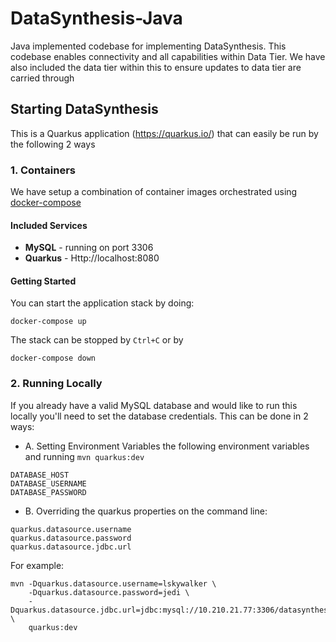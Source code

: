 # DataSynthesis-Java
Java implemented codebase for implementing DataSynthesis. This codebase enables connectivity and all capabilities within Data Tier. We have also included the data tier within this to ensure updates to data tier are carried through

## Starting DataSynthesis
This is a Quarkus application (https://quarkus.io/) that can easily be run by the following 2 ways

### 1. Containers
We have setup a combination of container images orchestrated using [docker-compose](https://docs.docker.com/compose/install/)

#### Included Services
* **MySQL** - running on port 3306
* **Quarkus** - Http://localhost:8080

#### Getting Started
You can start the application stack by doing:
```
docker-compose up
```
The stack can be stopped by `Ctrl+C` or by
```
docker-compose down
```

### 2. Running Locally
If you already have a valid MySQL database and would like to run this locally you'll need to set the database credentials.  This can be done in 2 ways:
* A. Setting Environment Variables the following environment variables and running `mvn quarkus:dev`
```
DATABASE_HOST
DATABASE_USERNAME
DATABASE_PASSWORD
```
* B. Overriding the quarkus properties on the command line:
```
quarkus.datasource.username
quarkus.datasource.password
quarkus.datasource.jdbc.url
```

For example:
```
mvn -Dquarkus.datasource.username=lskywalker \
    -Dquarkus.datasource.password=jedi \
    -Dquarkus.datasource.jdbc.url=jdbc:mysql://10.210.21.77:3306/datasynthesis \
    quarkus:dev
``` 